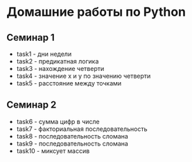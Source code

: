 # Домашние работы по Python

## Семинар 1

* task1 - дни недели
* task2 - предикатная логика
* task3 - нахождение четверти 
* task4 - значение x и y по значению четверти
* task5 - расстояние между точками

## Семинар 2

* task6 - сумма цифр в числе
* task7 - факториальная последовательность
* task8 - последовательность сломана
* task9 - последовательность сломана
* task10 - миксует массив